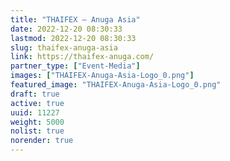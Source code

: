```yaml
---
title: "THAIFEX – Anuga Asia"
date: 2022-12-20 08:30:33
lastmod: 2022-12-20 08:30:33
slug: thaifex-anuga-asia
link: https://thaifex-anuga.com/
partner_type: ["Event-Media"]
images: ["THAIFEX-Anuga-Asia-Logo_0.png"]
featured_image: "THAIFEX-Anuga-Asia-Logo_0.png"
draft: true
active: true
uuid: 11227
weight: 5000
nolist: true
norender: true
---
```

